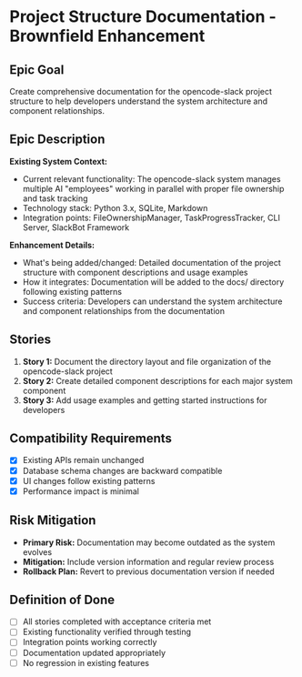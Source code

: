 # Project Structure Documentation - Brownfield Enhancement

## Epic Goal

Create comprehensive documentation for the opencode-slack project structure to help developers understand the system architecture and component relationships.

## Epic Description

**Existing System Context:**

- Current relevant functionality: The opencode-slack system manages multiple AI "employees" working in parallel with proper file ownership and task tracking
- Technology stack: Python 3.x, SQLite, Markdown
- Integration points: FileOwnershipManager, TaskProgressTracker, CLI Server, SlackBot Framework

**Enhancement Details:**

- What's being added/changed: Detailed documentation of the project structure with component descriptions and usage examples
- How it integrates: Documentation will be added to the docs/ directory following existing patterns
- Success criteria: Developers can understand the system architecture and component relationships from the documentation

## Stories

1. **Story 1:** Document the directory layout and file organization of the opencode-slack project
2. **Story 2:** Create detailed component descriptions for each major system component
3. **Story 3:** Add usage examples and getting started instructions for developers

## Compatibility Requirements

- [x] Existing APIs remain unchanged
- [x] Database schema changes are backward compatible
- [x] UI changes follow existing patterns
- [x] Performance impact is minimal

## Risk Mitigation

- **Primary Risk:** Documentation may become outdated as the system evolves
- **Mitigation:** Include version information and regular review process
- **Rollback Plan:** Revert to previous documentation version if needed

## Definition of Done

- [ ] All stories completed with acceptance criteria met
- [ ] Existing functionality verified through testing
- [ ] Integration points working correctly
- [ ] Documentation updated appropriately
- [ ] No regression in existing features